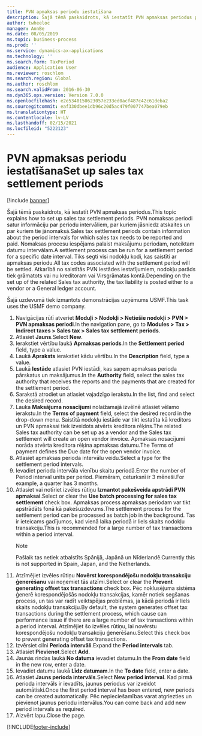 ```yaml
---
title: PVN apmaksas periodu iestatīšana
description: Šajā tēmā paskaidrots, kā iestatīt PVN apmaksas periodus programmā Dynamics 365 Finance.
author: twheeloc
manager: AnnBe
ms.date: 08/05/2019
ms.topic: business-process
ms.prod: ''
ms.service: dynamics-ax-applications
ms.technology: ''
ms.search.form: TaxPeriod
audience: Application User
ms.reviewer: roschlom
ms.search.region: Global
ms.author: roschlom
ms.search.validFrom: 2016-06-30
ms.dyn365.ops.version: Version 7.0.0
ms.openlocfilehash: e2e5340150623057e233ed0acf487c42c61deba2
ms.sourcegitcommit: eaf330dbee1db96c20d5ac479f007747bea079eb
ms.translationtype: HT
ms.contentlocale: lv-LV
ms.lasthandoff: 02/15/2021
ms.locfileid: "5222123"
---
```

# <a name="set-up-sales-tax-settlement-periods"></a><span data-ttu-id="7bdef-103">PVN apmaksas periodu iestatīšana</span><span class="sxs-lookup"><span data-stu-id="7bdef-103">Set up sales tax settlement periods</span></span>

[!include [banner](../../includes/banner.md)]

<span data-ttu-id="7bdef-104">Šajā tēmā paskaidrots, kā iestatīt PVN apmaksas periodus.</span><span class="sxs-lookup"><span data-stu-id="7bdef-104">This topic explains how to set up sales tax settlement periods.</span></span> <span data-ttu-id="7bdef-105">PVN nomaksas periodi satur informāciju par periodu intervāliem, par kuriem jāsniedz atskaites un par kuriem tie jānomaksā.</span><span class="sxs-lookup"><span data-stu-id="7bdef-105">Sales tax settlement periods contain information about the period intervals for which sales tax needs to be reported and paid.</span></span> <span data-ttu-id="7bdef-106">Nomaksas procesu iespējams palaist maksājumu periodam, noteiktam datumu intervālam.</span><span class="sxs-lookup"><span data-stu-id="7bdef-106">A settlement process can be run for a settlement period for a specific date interval.</span></span> <span data-ttu-id="7bdef-107">Tiks segti visi nodokļu kodi, kas saistīti ar apmaksas periodu.</span><span class="sxs-lookup"><span data-stu-id="7bdef-107">All tax codes associated with the settlement period will be settled.</span></span> <span data-ttu-id="7bdef-108">Atkarībā no saistītās PVN iestādes iestatījumiem, nodokļu parāds tiek grāmatots vai nu kreditoram vai Virsgrāmatas kontā.</span><span class="sxs-lookup"><span data-stu-id="7bdef-108">Depending on the set up of the related Sales tax authority, the tax liability is posted either to a vendor or a General ledger account.</span></span>

<span data-ttu-id="7bdef-109">Šajā uzdevumā tiek izmantots demonstrācijas uzņēmums USMF.</span><span class="sxs-lookup"><span data-stu-id="7bdef-109">This task uses the USMF demo company.</span></span>

1. <span data-ttu-id="7bdef-110">Navigācijas rūtī atveriet **Moduļi > Nodokļi > Netiešie nodokļi > PVN > PVN apmaksas periodi**.</span><span class="sxs-lookup"><span data-stu-id="7bdef-110">In the navigation pane, go to **Modules > Tax > Indirect taxes > Sales tax > Sales tax settlement periods**.</span></span>
2. <span data-ttu-id="7bdef-111">Atlasiet **Jauns**.</span><span class="sxs-lookup"><span data-stu-id="7bdef-111">Select **New**.</span></span>
3. <span data-ttu-id="7bdef-112">Ierakstiet vērtību laukā **Apmaksas periods**.</span><span class="sxs-lookup"><span data-stu-id="7bdef-112">In the **Settlement period** field, type a value.</span></span>
4. <span data-ttu-id="7bdef-113">Laukā **Apraksts** ierakstiet kādu vērtību.</span><span class="sxs-lookup"><span data-stu-id="7bdef-113">In the **Description** field, type a value.</span></span>
5. <span data-ttu-id="7bdef-114">Laukā **Iestāde** atlasiet PVN iestādi, kas saņem apmaksas perioda pārskatus un maksājumus.</span><span class="sxs-lookup"><span data-stu-id="7bdef-114">In the **Authority** field, select the sales tax authority that receives the reports and the payments that are created for the settlement period.</span></span>
6. <span data-ttu-id="7bdef-115">Sarakstā atrodiet un atlasiet vajadzīgo ierakstu.</span><span class="sxs-lookup"><span data-stu-id="7bdef-115">In the list, find and select the desired record.</span></span>
7. <span data-ttu-id="7bdef-116">Lauka **Maksājuma nosacījumi** nolaižamajā izvēlnē atlasiet vēlamo ierakstu.</span><span class="sxs-lookup"><span data-stu-id="7bdef-116">In the **Terms of payment** field, select the desired record in the drop-down menu.</span></span> <span data-ttu-id="7bdef-117">Saistītā nodokļu iestāde var tikt iestatīta kā kreditors un PVN apmaksai tiek izveidots atvērts kreditora rēķins.</span><span class="sxs-lookup"><span data-stu-id="7bdef-117">The related Sales tax authority can be set up as a vendor and the Sales tax settlement will create an open vendor invoice.</span></span> <span data-ttu-id="7bdef-118">Apmaksas nosacījumi norāda atvērta kreditora rēķina apmaksas datumu.</span><span class="sxs-lookup"><span data-stu-id="7bdef-118">The Terms of payment defines the Due date for the open vendor invoice.</span></span>  
8. <span data-ttu-id="7bdef-119">Atlasiet apmaksas perioda intervālu veidu.</span><span class="sxs-lookup"><span data-stu-id="7bdef-119">Select a type for the settlement period intervals.</span></span>
9. <span data-ttu-id="7bdef-120">Ievadiet perioda intervāla vienību skaitu periodā.</span><span class="sxs-lookup"><span data-stu-id="7bdef-120">Enter the number of Period interval units per period.</span></span> <span data-ttu-id="7bdef-121">Piemēram, ceturksnī ir 3 mēneši.</span><span class="sxs-lookup"><span data-stu-id="7bdef-121">For example, a quarter has 3 months.</span></span>
10. <span data-ttu-id="7bdef-122">Atlasiet vai notīriet izvēles rūtiņu **Izmantot pakešveida apstrādi PVN apmaksai**.</span><span class="sxs-lookup"><span data-stu-id="7bdef-122">Select or clear the **Use batch processing for sales tax settlement** check box.</span></span> <span data-ttu-id="7bdef-123">Apmaksas process apmaksas periodam var tikt apstrādāts fonā kā pakešuzdevums.</span><span class="sxs-lookup"><span data-stu-id="7bdef-123">The settlement process for the settlement period can be processed as batch job in the background.</span></span> <span data-ttu-id="7bdef-124">Tas ir ieteicams gadījumos, kad vienā laika periodā ir liels skaits nodokļu transakciju.</span><span class="sxs-lookup"><span data-stu-id="7bdef-124">This is recommended for a large number of tax transactions within a period interval.</span></span>  
    > [!NOTE]
    > <span data-ttu-id="7bdef-125">Pašlaik tas netiek atbalstīts Spānijā, Japānā un Nīderlandē.</span><span class="sxs-lookup"><span data-stu-id="7bdef-125">Currently this is not supported in Spain, Japan, and the Netherlands.</span></span>
11. <span data-ttu-id="7bdef-126">Atzīmējiet izvēles rūtiņu **Novērst korespondējošu nodokļu transakciju ģenerēšanu** vai noņemiet tās atzīmi.</span><span class="sxs-lookup"><span data-stu-id="7bdef-126">Select or clear the **Prevent generating offset tax transactions** check box.</span></span> <span data-ttu-id="7bdef-127">Pēc noklusējuma sistēma ģenerē korespondējošās nodokļu transakcijas, kamēr notiek segšanas process, un tas var radīt veiktspējas problēmas, ja kādā periodā ir liels skaits nodokļu transakciju.</span><span class="sxs-lookup"><span data-stu-id="7bdef-127">By default, the system generates offset tax transactions during the settlement process, which cause can performance issue if there are a large number of tax transactions within a period interval.</span></span> <span data-ttu-id="7bdef-128">Atzīmējiet šo izvēles rūtiņu, lai novērstu korespondējošu nodokļu transakciju ģenerēšanu.</span><span class="sxs-lookup"><span data-stu-id="7bdef-128">Select this check box to prevent generating offset tax transactions.</span></span>
12. <span data-ttu-id="7bdef-129">Izvērsiet cilni **Perioda intervāli**.</span><span class="sxs-lookup"><span data-stu-id="7bdef-129">Expand the **Period intervals** tab.</span></span>
13. <span data-ttu-id="7bdef-130">Atlasiet **Pievienot**.</span><span class="sxs-lookup"><span data-stu-id="7bdef-130">Select **Add**.</span></span>
14. <span data-ttu-id="7bdef-131">Jaunās rindas laukā **No datuma** ievadiet datumu.</span><span class="sxs-lookup"><span data-stu-id="7bdef-131">In the **From date** field in the new row, enter a date.</span></span>
15. <span data-ttu-id="7bdef-132">Ievadiet datumu laukā **Līdz datumam**.</span><span class="sxs-lookup"><span data-stu-id="7bdef-132">In the **To date** field, enter a date.</span></span>
16. <span data-ttu-id="7bdef-133">Atlasiet **Jauns perioda intervāls**.</span><span class="sxs-lookup"><span data-stu-id="7bdef-133">Select **New period interval**.</span></span> <span data-ttu-id="7bdef-134">Kad pirmā perioda intervāls ir ievadīts, jaunus periodus var izveidot automātiski.</span><span class="sxs-lookup"><span data-stu-id="7bdef-134">Once the first period interval has been entered, new periods can be created automatically.</span></span> <span data-ttu-id="7bdef-135">Pēc nepieciešamības varat atgriezties un pievienot jaunus periodu intervālus.</span><span class="sxs-lookup"><span data-stu-id="7bdef-135">You can come back and add new period intervals as required.</span></span>  
17. <span data-ttu-id="7bdef-136">Aizvērt lapu.</span><span class="sxs-lookup"><span data-stu-id="7bdef-136">Close the page.</span></span>



[!INCLUDE[footer-include](../../../includes/footer-banner.md)]